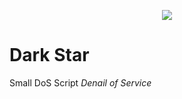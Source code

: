 <p align="center">
<img src="https://raw.githubusercontent.com/s1l3nt78/s1l3nt78.github.io/master/stuff/darkstar.PNG" align="middle">
</p>

# Dark Star
 Small DoS Script
 <em>Denail of Service</em>
